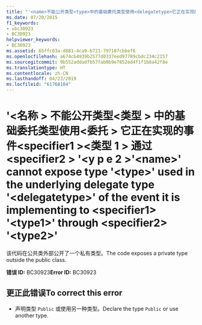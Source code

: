```yaml
---
title: "'<name>不能公开类型<type>中的基础委托类型使用<delegatetype>它正在实现的事件<specifier1>'<type1>通过<specifier2><type2>"
ms.date: 07/20/2015
f1_keywords:
- vbc30923
- BC30923
helpviewer_keywords:
- BC30923
ms.assetid: 65ffc03a-d881-4ca9-b721-797107cbbef6
ms.openlocfilehash: a674cb4939b2577d0337eed97789cbdc234c2157
ms.sourcegitcommit: 9b552addadfb57fab0b9e7852ed4f1f1b8a42f8e
ms.translationtype: HT
ms.contentlocale: zh-CN
ms.lasthandoff: 04/23/2019
ms.locfileid: "61768104"
---
```

# <a name="name-cannot-expose-type-type-used-in-the-underlying-delegate-type-delegatetype-of-the-event-it-is-implementing-to-specifier1-type1-through-specifier2-type2"></a><span data-ttu-id="73ddd-102">'\<名称 > 不能公开类型\<类型 > 中的基础委托类型使用\<委托 > 它正在实现的事件\<specifier1 >\<类型 1 > 通过\<specifier2 > '\<y p e 2 ></span><span class="sxs-lookup"><span data-stu-id="73ddd-102">'\<name>' cannot expose type '\<type>' used in the underlying delegate type '\<delegatetype>' of the event it is implementing to \<specifier1> '\<type1>' through \<specifier2> '\<type2>'</span></span>
<span data-ttu-id="73ddd-103">该代码在公共类外部公开了一个私有类型。</span><span class="sxs-lookup"><span data-stu-id="73ddd-103">The code exposes a private type outside the public class.</span></span>  
  
 <span data-ttu-id="73ddd-104">**错误 ID:** BC30923</span><span class="sxs-lookup"><span data-stu-id="73ddd-104">**Error ID:** BC30923</span></span>  
  
## <a name="to-correct-this-error"></a><span data-ttu-id="73ddd-105">更正此错误</span><span class="sxs-lookup"><span data-stu-id="73ddd-105">To correct this error</span></span>  
  
- <span data-ttu-id="73ddd-106">声明类型 `Public` 或使用另一种类型。</span><span class="sxs-lookup"><span data-stu-id="73ddd-106">Declare the type `Public` or use another type.</span></span>